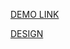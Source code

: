 
[DEMO LINK](https://AndreaTkachuk.github.io/Flexicar/)

[DESIGN](https://www.figma.com/design/OgrCbbekQEfnHdfHavtBDu/car-rent-test-task?node-id=206-42494&t=ZilMI9EPni8htd4p-0/)
